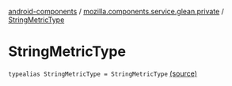 [android-components](../index.md) / [mozilla.components.service.glean.private](index.md) / [StringMetricType](./-string-metric-type.md)

# StringMetricType

`typealias StringMetricType = StringMetricType` [(source)](https://github.com/mozilla-mobile/android-components/blob/master/components/service/glean/src/main/java/mozilla/components/service/glean/private/MetricAliases.kt#L24)